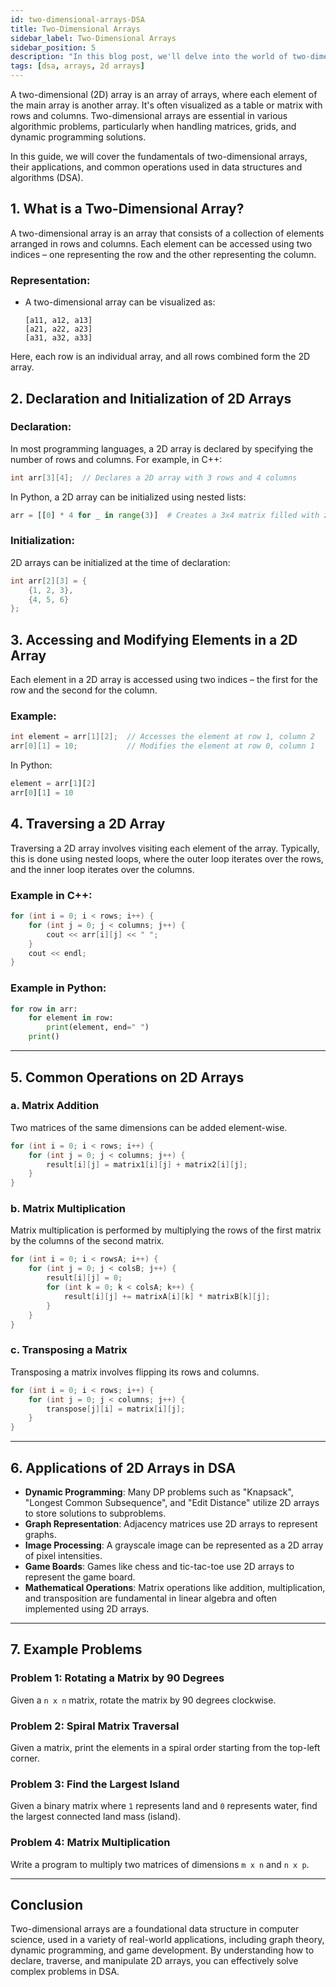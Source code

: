 ```yaml
---
id: two-dimensional-arrays-DSA
title: Two-Dimensional Arrays
sidebar_label: Two-Dimensional Arrays
sidebar_position: 5
description: "In this blog post, we'll delve into the world of two-dimensional arrays, a vital data structure in programming. You'll learn what 2D arrays are, how to initialize and traverse them, and their common uses in real-world applications like matrix operations, image processing, and game boards. We'll also tackle classic algorithmic challenges involving 2D arrays, such as rotating a matrix and finding the largest sum subgrid. By the end, you'll have a solid understanding of how to effectively use 2D arrays to solve complex problems in your programming projects."
tags: [dsa, arrays, 2d arrays]
---
```


A two-dimensional (2D) array is an array of arrays, where each element of the main array is another array. It's often visualized as a table or matrix with rows and columns. Two-dimensional arrays are essential in various algorithmic problems, particularly when handling matrices, grids, and dynamic programming solutions.

In this guide, we will cover the fundamentals of two-dimensional arrays, their applications, and common operations used in data structures and algorithms (DSA).

## 1. What is a Two-Dimensional Array?

A two-dimensional array is an array that consists of a collection of elements arranged in rows and columns. Each element can be accessed using two indices – one representing the row and the other representing the column.

### Representation:

- A two-dimensional array can be visualized as:
  ```plaintext
  [a11, a12, a13]
  [a21, a22, a23]
  [a31, a32, a33]
  ```

Here, each row is an individual array, and all rows combined form the 2D array.

## 2. Declaration and Initialization of 2D Arrays

### Declaration:

In most programming languages, a 2D array is declared by specifying the number of rows and columns. For example, in C++:

```cpp title="C++"
int arr[3][4];  // Declares a 2D array with 3 rows and 4 columns
```

In Python, a 2D array can be initialized using nested lists:

```python title="Python"
arr = [[0] * 4 for _ in range(3)]  # Creates a 3x4 matrix filled with zeros
```

### Initialization:

2D arrays can be initialized at the time of declaration:

```cpp title="C++"
int arr[2][3] = {
    {1, 2, 3},
    {4, 5, 6}
};
```

## 3. Accessing and Modifying Elements in a 2D Array

Each element in a 2D array is accessed using two indices – the first for the row and the second for the column.

### Example:

```cpp
int element = arr[1][2];  // Accesses the element at row 1, column 2
arr[0][1] = 10;           // Modifies the element at row 0, column 1
```

In Python:

```python
element = arr[1][2]
arr[0][1] = 10
```

## 4. Traversing a 2D Array

Traversing a 2D array involves visiting each element of the array. Typically, this is done using nested loops, where the outer loop iterates over the rows, and the inner loop iterates over the columns.

### Example in C++:

```cpp
for (int i = 0; i < rows; i++) {
    for (int j = 0; j < columns; j++) {
        cout << arr[i][j] << " ";
    }
    cout << endl;
}
```

### Example in Python:

```python
for row in arr:
    for element in row:
        print(element, end=" ")
    print()
```

---

## 5. Common Operations on 2D Arrays

### a. Matrix Addition

Two matrices of the same dimensions can be added element-wise.

```cpp
for (int i = 0; i < rows; i++) {
    for (int j = 0; j < columns; j++) {
        result[i][j] = matrix1[i][j] + matrix2[i][j];
    }
}
```

### b. Matrix Multiplication

Matrix multiplication is performed by multiplying the rows of the first matrix by the columns of the second matrix.

```cpp
for (int i = 0; i < rowsA; i++) {
    for (int j = 0; j < colsB; j++) {
        result[i][j] = 0;
        for (int k = 0; k < colsA; k++) {
            result[i][j] += matrixA[i][k] * matrixB[k][j];
        }
    }
}
```

### c. Transposing a Matrix

Transposing a matrix involves flipping its rows and columns.

```cpp
for (int i = 0; i < rows; i++) {
    for (int j = 0; j < columns; j++) {
        transpose[j][i] = matrix[i][j];
    }
}
```

---

## 6. Applications of 2D Arrays in DSA

- **Dynamic Programming**: Many DP problems such as "Knapsack", "Longest Common Subsequence", and "Edit Distance" utilize 2D arrays to store solutions to subproblems.
- **Graph Representation**: Adjacency matrices use 2D arrays to represent graphs.
- **Image Processing**: A grayscale image can be represented as a 2D array of pixel intensities.
- **Game Boards**: Games like chess and tic-tac-toe use 2D arrays to represent the game board.
- **Mathematical Operations**: Matrix operations like addition, multiplication, and transposition are fundamental in linear algebra and often implemented using 2D arrays.

---

## 7. Example Problems

### Problem 1: Rotating a Matrix by 90 Degrees

Given a `n x n` matrix, rotate the matrix by 90 degrees clockwise.

### Problem 2: Spiral Matrix Traversal

Given a matrix, print the elements in a spiral order starting from the top-left corner.

### Problem 3: Find the Largest Island

Given a binary matrix where `1` represents land and `0` represents water, find the largest connected land mass (island).

### Problem 4: Matrix Multiplication

Write a program to multiply two matrices of dimensions `m x n` and `n x p`.

---

## Conclusion

Two-dimensional arrays are a foundational data structure in computer science, used in a variety of real-world applications, including graph theory, dynamic programming, and game development. By understanding how to declare, traverse, and manipulate 2D arrays, you can effectively solve complex problems in DSA.
